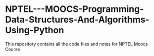 # NPTEL---MOOCS-Programming-Data-Structures-And-Algorithms-Using-Python
This repository contains all the code files and notes for NPTEL Moocs Course
